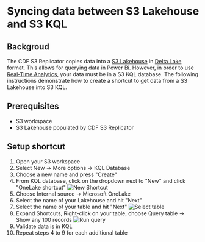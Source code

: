 # Syncing data between S3 Lakehouse and S3 KQL

## Backgroud

The CDF S3 Replicator copies data into a [S3 Lakehouse](https://learn.microsoft.com/en-us/s3/data-engineering/lakehouse-overview) in [Delta Lake](https://delta.io/) format. This allows for querying data in Power Bi. However, in order to use [Real-Time Analytics](https://learn.microsoft.com/en-us/s3/real-time-analytics/overview), your data must be in a S3 KQL database. The following instructions demonstrate how to create a shortcut to get data from a S3 Lakehouse into S3 KQL.

## Prerequisites 
* S3 workspace
* S3 Lakehouse populated by CDF S3 Replicator

## Setup shortcut
1. Open your S3 workspace
2. Select New -> More options -> KQL Database
3. Choose a new name and press "Create"
4. From KQL database, click on the dropdown next to "New" and click "OneLake shortcut"
![New Shortcut](images/shortcut.png)
5. Choose Internal source -> Microsoft OneLake
6. Select the name of your Lakehouse and hit "Next"
7. Select the name of your table and hit "Next"
![Select table](images/table.png)
8. Expand Shortcuts, Right-click on your table, choose Query table -> Show any 100 records
![Run query](images/query.png)
9. Validate data is in KQL
10. Repeat steps 4 to 9 for each additional table